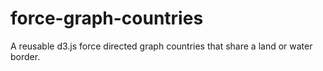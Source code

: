 # force-graph-countries

A reusable d3.js force directed graph countries that share a land or water border.
